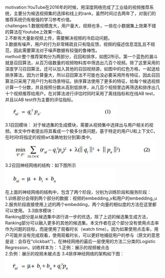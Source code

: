 motivation:YouTube在2016年的时候，用深度网络完成了工业级的视频推荐系统，主要分为候选视频集的选择和线上的rank，虽然时间过去两年了，对我们的推荐系统仍有极强的学习参考价值。  
challenges:1.数据规模庞大，用户量大，视频也多，一些在小数据集上效果不错的算法在Youtube上效果一般。    
2.不断有大量新视频上传，需要解决视频的冷启动问题。  
3.数据有噪声，用户的行为非常稀疏且只有隐反馈，视频的描述信息混乱且不规范，因此需要算法对于噪声数据有较强的鲁棒性。  
method:整个推荐架构分为两部分，召回和排序，如图2所示。第一个蓝色的漏斗就是召回算法，从百万级数量的视频物料库中筛选出几百个视频。除了这里采用的深度学习召回算法，还可以加入其他的召回视频源，如图中的红色方格，一起送给排序算法。因为计算量大，所以召回算法不可能也没必要采用所有特征，因此召回算法只采用了用户行为和场景特征。排序算法使用了更多的特征，给每个候选视频计算一个分数，并且按照分数从高到低排序，从几百个视频里边再筛选和排序出几十个视频推荐给用户。在对算法进行评估时同时采用了离线指标和在线AB test，并且以AB test作为主要的评估指标。  
![Image text](https://github.com/wqf321/recommandation-reading/blob/master/2009-Matrix%20Factorization%20Techniques%20for%20Recommender%20Systems/1.jpg)    
3.1召回模块：  对于候选集的生成模块，需要从视频集中选择出与用户相关的视频。本文中作者提出将其看成一个极多分类问题，基于特定的用户U和上下文C，在时间t将指定的视频wt准确地划分到第i类中，
![Image text](https://github.com/wqf321/recommandation-reading/blob/master/2009-Matrix%20Factorization%20Techniques%20for%20Recommender%20Systems/2.jpg)    
3.2召回神经网络的结构：如下图所示  
![Image text](https://github.com/wqf321/recommandation-reading/blob/master/2009-Matrix%20Factorization%20Techniques%20for%20Recommender%20Systems/3.jpg)    
在上面的神经网络的结构中，包含了两个阶段，分别为训练阶段和服务阶段：  
1.训练部分会得到两个部分的数据：视频的embedding_v和用户的embedding_u  
2.服务阶段直接使用上述的两个embedding，两个向量的相似度的方法在这里都可以使用。
3.3排序模块：  
Ranking部分是从候选集中进行进一步的优选，除了上述的候选集生成方法，Ranking部分可以融入更多的其他的候选集。本文作者在这个部分没有使用点击率作为问题的目标，而是使用了观看时长（watch time）。因为如果使用点击率，用户可能并没有完成观看，使用观看时长，可以更好地捕捉用户的参与（原文的意思是说：会存在“clickbait”）。在神经网络的最后一层使用的方法二分类的Logistic Regression，训练样本为：
1.正例：展示的视频被点击  
2.负例：展示的视频未被点击
3.4排序神经网络的架构如下图：  
![Image text](https://github.com/wqf321/recommandation-reading/blob/master/2009-Matrix%20Factorization%20Techniques%20for%20Recommender%20Systems/4.jpg) 
